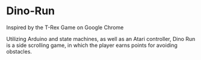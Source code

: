 # Dino-Run
Inspired by the T-Rex Game on Google Chrome

Utilizing Arduino and state machines, as well as an Atari controller, Dino Run is a side scrolling game, in which the player earns points for avoiding obstacles.

